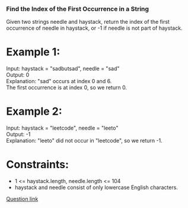 ### Find the Index of the First Occurrence in a String     

  

 Given two strings needle and haystack, return the index of the first occurrence of needle in haystack, or -1 if needle is not part of haystack.  

 
 
# Example 1:   
Input: haystack = "sadbutsad", needle = "sad"  
Output: 0   
Explanation: "sad" occurs at index 0 and 6.   
The first occurrence is at index 0, so we return 0.   
    
# Example 2:  
Input: haystack = "leetcode", needle = "leeto"  
Output: -1   
Explanation: "leeto" did not occur in "leetcode", so we return -1.   
    
# Constraints:    
- 1 <= haystack.length, needle.length <= 104  
- haystack and needle consist of only lowercase English characters.       
   
 <a href="https://leetcode.com/problems/find-the-index-of-the-first-occurrence-in-a-string/description/ 
" > Question link</a>
